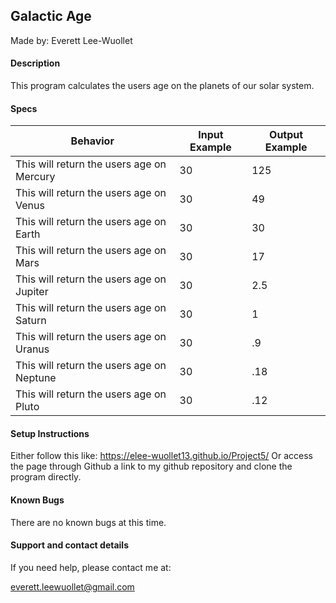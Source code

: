 ## Galactic Age
Made by: Everett Lee-Wuollet

#### Description
This program calculates the users age on the planets of our solar system.


#### Specs
| Behavior | Input Example | Output Example |
|----------|---------------|----------------|
| This will return the users age on Mercury | 30 | 125 |
| This will return the users age on Venus | 30 | 49 |
| This will return the users age on Earth | 30 | 30 |
| This will return the users age on Mars | 30 | 17 |
| This will return the users age on Jupiter | 30 | 2.5 |
| This will return the users age on Saturn | 30 | 1 |
| This will return the users age on Uranus | 30 | .9 |
| This will return the users age on Neptune | 30 | .18 |
| This will return the users age on Pluto | 30 | .12 |


#### Setup Instructions
Either follow this like: https://elee-wuollet13.github.io/Project5/ Or access the page through Github a link to my github repository and clone the program directly.

#### Known Bugs
There are no known bugs at this time.

#### Support and contact details
If you need help, please contact me at:

everett.leewuollet@gmail.com
